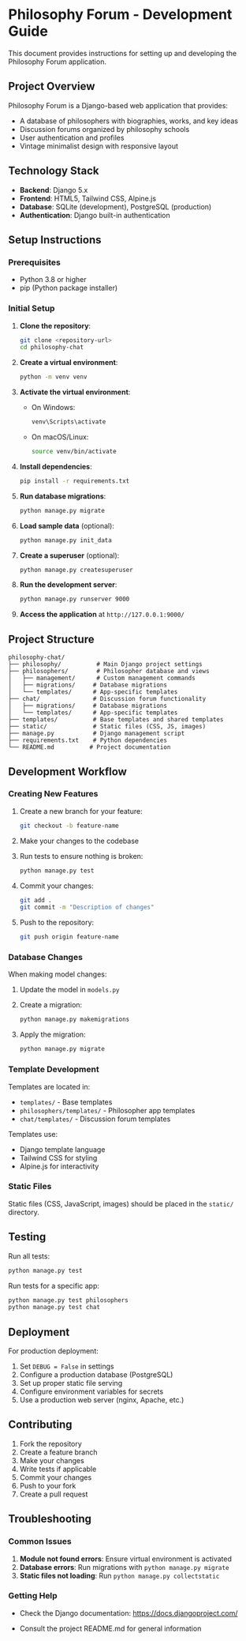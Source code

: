 # Philosophy Forum - Development Guide

This document provides instructions for setting up and developing the Philosophy Forum application.

## Project Overview

Philosophy Forum is a Django-based web application that provides:

- A database of philosophers with biographies, works, and key ideas
- Discussion forums organized by philosophy schools
- User authentication and profiles
- Vintage minimalist design with responsive layout

## Technology Stack

- **Backend**: Django 5.x
- **Frontend**: HTML5, Tailwind CSS, Alpine.js
- **Database**: SQLite (development), PostgreSQL (production)
- **Authentication**: Django built-in authentication

## Setup Instructions

### Prerequisites

- Python 3.8 or higher
- pip (Python package installer)

### Initial Setup

1. **Clone the repository**:
   ```bash
   git clone <repository-url>
   cd philosophy-chat
   ```

2. **Create a virtual environment**:
   ```bash
   python -m venv venv
   ```

3. **Activate the virtual environment**:
   - On Windows:
     ```bash
     venv\Scripts\activate
     ```
   - On macOS/Linux:
     ```bash
     source venv/bin/activate
     ```

4. **Install dependencies**:
   ```bash
   pip install -r requirements.txt
   ```

5. **Run database migrations**:
   ```bash
   python manage.py migrate
   ```

6. **Load sample data** (optional):
   ```bash
   python manage.py init_data
   ```

7. **Create a superuser** (optional):
   ```bash
   python manage.py createsuperuser
   ```

8. **Run the development server**:
   ```bash
   python manage.py runserver 9000
   ```

9. **Access the application** at `http://127.0.0.1:9000/`

## Project Structure

```
philosophy-chat/
├── philosophy/          # Main Django project settings
├── philosophers/        # Philosopher database and views
│   ├── management/      # Custom management commands
│   ├── migrations/     # Database migrations
│   └── templates/      # App-specific templates
├── chat/               # Discussion forum functionality
│   ├── migrations/     # Database migrations
│   └── templates/      # App-specific templates
├── templates/          # Base templates and shared templates
├── static/             # Static files (CSS, JS, images)
├── manage.py           # Django management script
├── requirements.txt    # Python dependencies
└── README.md          # Project documentation
```

## Development Workflow

### Creating New Features

1. Create a new branch for your feature:
   ```bash
   git checkout -b feature-name
   ```

2. Make your changes to the codebase

3. Run tests to ensure nothing is broken:
   ```bash
   python manage.py test
   ```

4. Commit your changes:
   ```bash
   git add .
   git commit -m "Description of changes"
   ```

5. Push to the repository:
   ```bash
   git push origin feature-name
   ```

### Database Changes

When making model changes:

1. Update the model in `models.py`

2. Create a migration:
   ```bash
   python manage.py makemigrations
   ```

3. Apply the migration:
   ```bash
   python manage.py migrate
   ```

### Template Development

Templates are located in:
- `templates/` - Base templates
- `philosophers/templates/` - Philosopher app templates
- `chat/templates/` - Discussion forum templates

Templates use:
- Django template language
- Tailwind CSS for styling
- Alpine.js for interactivity

### Static Files

Static files (CSS, JavaScript, images) should be placed in the `static/` directory.

## Testing

Run all tests:
```bash
python manage.py test
```

Run tests for a specific app:
```bash
python manage.py test philosophers
python manage.py test chat
```

## Deployment

For production deployment:

1. Set `DEBUG = False` in settings
2. Configure a production database (PostgreSQL)
3. Set up proper static file serving
4. Configure environment variables for secrets
5. Use a production web server (nginx, Apache, etc.)

## Contributing

1. Fork the repository
2. Create a feature branch
3. Make your changes
4. Write tests if applicable
5. Commit your changes
6. Push to your fork
7. Create a pull request

## Troubleshooting

### Common Issues

1. **Module not found errors**: Ensure virtual environment is activated
2. **Database errors**: Run migrations with `python manage.py migrate`
3. **Static files not loading**: Run `python manage.py collectstatic`

### Getting Help

- Check the Django documentation: https://docs.djangoproject.com/

- Consult the project README.md for general information